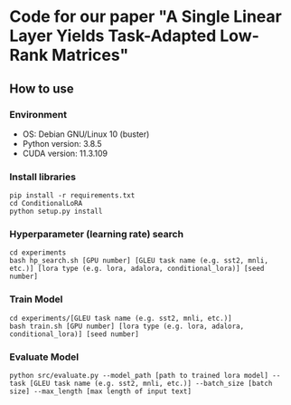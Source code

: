 # Code for our paper "A Single Linear Layer Yields Task-Adapted Low-Rank Matrices"

## How to use

### Environment
- OS: Debian GNU/Linux 10 (buster)
- Python version: 3.8.5
- CUDA version: 11.3.109

### Install libraries

```
pip install -r requirements.txt
cd ConditionalLoRA
python setup.py install
```

### Hyperparameter (learning rate) search 

```
cd experiments
bash hp_search.sh [GPU number] [GLEU task name (e.g. sst2, mnli, etc.)] [lora type (e.g. lora, adalora, conditional_lora)] [seed number]
```

### Train Model

```
cd experiments/[GLEU task name (e.g. sst2, mnli, etc.)]
bash train.sh [GPU number] [lora type (e.g. lora, adalora, conditional_lora)] [seed number]
```

### Evaluate Model

```
python src/evaluate.py --model_path [path to trained lora model] --task [GLEU task name (e.g. sst2, mnli, etc.)] --batch_size [batch size] --max_length [max length of input text]
```

